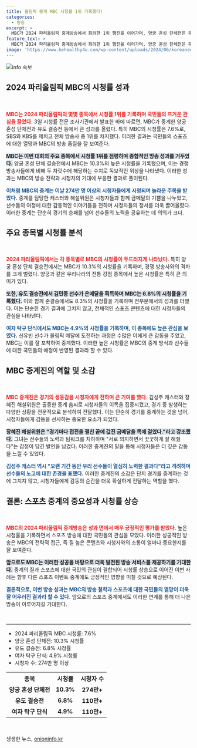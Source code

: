 ```yaml
---
title: 올림픽 중계 MBC 시청률 1위 기록했다!
categories:
  - 방송
excerpt: >
  MBC가 2024 파리올림픽 중계방송에서 화려한 1위 행진을 이어가며, 양궁 혼성 단체전은 무려 10.3%의 시청률로 단독 1위를 기록! 영광의 순간을 함께한 시청자들의 반응은? 클릭해 확인하세요!
feature_text: >
  MBC가 2024 파리올림픽 중계방송에서 화려한 1위 행진을 이어가며, 양궁 혼성 단체전은 무려 10.3%의 시청률로 단독 1위를 기록! 영광의 순간을 함께한 시청자들의 반응은? 클릭해 확인하세요!
image: 'https://www.behealthy4u.com/wp-content/uploads/2024/06/koreanews.jpg'
---
```


<p><img src="https://www.behealthy4u.com/wp-content/uploads/2024/06/koreanews.jpg" alt="info 속보" /></p>

<h2 data-ke-size="size26">2024 파리올림픽 MBC의 시청률 성과</h2>

<p data-ke-size="size16">&nbsp;</p>

<p data-ke-size="size16"><b><span style="color: #ee2323;">MBC는 2024 파리올림픽의 몇몇 종목에서 시청률 1위를 기록하며 국민들의 뜨거운 관심을 끌었다.</span></b> 3일 시청률 전문 조사기관에서 발표한 바에 따르면, MBC가 중계한 양궁 혼성 단체전과 유도 결승전 등에서 큰 성과를 올렸다. 특히 MBC의 시청률은 7.6%로, SBS와 KBS를 제치고 전체 방송사 중 1위를 차지했다. 이러한 결과는 국민들의 스포츠에 대한 열망과 MBC의 방송 품질을 잘 보여준다.</p>

<p data-ke-size="size16"><b><span style="background-color: #21538527;">MBC는 이번 대회의 주요 종목에서 시청률 1위를 점령하며 종합적인 방송 성과를 거두었다.</span></b> 양궁 혼성 단체 결승전에서 MBC는 10.3%의 높은 시청률을 기록했으며, 이는 경쟁 방송사들에게 비해 두 자릿수에 해당하는 수치로 독보적인 위상을 나타냈다. 이러한 성과는 MBC의 방송 전략과 시청자의 기대에 부응한 결과로 풀이된다.</p>

<p data-ke-size="size16"><b><span style="color: #1a5490;">이처럼 MBC의 중계는 이날 274만 명 이상의 시청자들에게 시청되며 놀라운 주목을 받았다.</span></b> 중계를 담당한 캐스터와 해설위원은 시청자들과 함께 금메달의 기쁨을 나누었고, 선수들의 여정에 대한 감동적인 이야기들을 전하며 시청자들의 정서를 더욱 끌어올렸다. 이러한 중계는 단순히 경기의 승패를 넘어 선수들의 노력을 공유하는 데 의의가 크다.</p>

<h2 data-ke-size="size26">주요 종목별 시청률 분석</h2>

<p data-ke-size="size16">&nbsp;</p>

<p data-ke-size="size16"><b><span style="color: #ee2323;">2024 파리올림픽에서는 각 종목별로 MBC의 시청률이 두드러지게 나타났다.</span></b> 특히 양궁 혼성 단체 결승전에서는 MBC가 10.3%의 시청률을 기록하며, 경쟁 방송사와의 격차를 크게 벌렸다. 양궁과 같은 우리나라의 전통 강점 종목에서 높은 시청률은 특히 큰 의미가 있다.</p>

<p data-ke-size="size16"><b><span style="background-color: #21538527;">또한, 유도 결승전에서 김민종 선수가 은메달을 획득하며 MBC는 6.8%의 시청률을 기록했다.</span></b> 이와 함께 준결승에서도 8.3%의 시청률을 기록하며 전부문에서의 성과를 더했다. 이는 단순한 경기 결과에 그치지 않고, 전체적인 스포츠 콘텐츠에 대한 시청자들의 관심을 나타낸다.</p>

<p data-ke-size="size16"><b><span style="color: #1a5490;">여자 탁구 단식에서도 MBC는 4.9%의 시청률을 기록하며, 이 종목에도 높은 관심을 보였다.</span></b> 신유빈 선수가 올림픽 메달에 도전하는 과정은 수많은 이에게 큰 감동을 주었고, MBC는 이를 잘 포착하여 중계했다. 이러한 높은 시청률은 MBC의 중계 방식과 선수들에 대한 국민들의 애정이 반영된 결과라 할 수 있다.</p>

<h2 data-ke-size="size26">MBC 중계진의 역할 및 소감</h2>

<p data-ke-size="size16">&nbsp;</p>

<p data-ke-size="size16"><b><span style="color: #ee2323;">MBC 중계진은 경기의 생동감을 시청자에게 전하며 큰 기여를 했다.</span></b> 김성주 캐스터와 장혜진 해설위원은 출중한 중계 솜씨로 시청자들의 이목을 집중시켰고, 경기 중 발생하는 다양한 상황을 전문적으로 분석하여 전달했다. 이는 단순히 경기를 중계하는 것을 넘어, 시청자들에게 감동을 선사하는 중요한 요소가 되었다.</p>

<p data-ke-size="size16"><b><span style="background-color: #21538527;">장혜진 해설위원은 "경기마다 접전을 펼친 끝에 값진 금메달을 목에 걸었다."라고 강조했다.</span></b> 그녀는 선수들의 노력과 팀워크를 치하하며 "서로 의지하면서 꿋꿋하게 잘 해줬다"는 감정이 담긴 발언을 남겼다. 이러한 중계진의 말을 통해 시청자들은 더 깊은 감동을 느낄 수 있었다.</p>

<p data-ke-size="size16"><b><span style="color: #1a5490;">김성주 캐스터 역시 "오랜 기간 동안 우리 선수들이 열심히 노력한 결과다"라고 격려하며 선수들의 노고에 대한 존경을 표했다.</span></b> 이러한 중계진의 소감은 단지 경기를 중계하는 것에 그치지 않고, 시청자들에게 감동의 순간을 더욱 확실하게 전달하는 역할을 했다.</p>

<h2 data-ke-size="size26">결론: 스포츠 중계의 중요성과 시청률 상승</h2>

<p data-ke-size="size16">&nbsp;</p>

<p data-ke-size="size16"><b><span style="color: #ee2323;">MBC의 2024 파리올림픽 중계방송은 성과 면에서 매우 긍정적인 평가를 받았다.</span></b> 높은 시청률을 기록하면서 스포츠 방송에 대한 국민들의 관심을 모았다. 이러한 성공적인 방송은 MBC의 전략적 접근, 즉 질 높은 콘텐츠와 시청자와의 소통이 얼마나 중요한지를 잘 보여준다.</p>

<p data-ke-size="size16"><b><span style="background-color: #21538527;">앞으로도 MBC는 이러한 성공을 바탕으로 더욱 발전된 방송 서비스를 제공하기를 기대한다.</span></b> 중계의 질과 스포츠에 대한 국민의 관심이 결합되어 시청률 상승으로 이어진 이번 사례는 향후 다른 스포츠 이벤트 중계에도 긍정적인 영향을 미칠 것으로 예상된다.</p>

<p data-ke-size="size16"><b><span style="color: #1a5490;">결론적으로, 이번 방송 성과는 MBC의 방송 철학과 스포츠에 대한 국민들의 열망이 더욱 잘 어우러진 결과라 할 수 있다.</span></b> 앞으로의 스포츠 중계에서도 이러한 연계를 통해 더 나은 방송이 이루어지길 기대한다.</p>

<p data-ke-size="size16">&nbsp;</p>

<hr />

<ul>
  <li>2024 파리올림픽 MBC 시청률: 7.6%</li>
  <li>양궁 혼성 단체전: 10.3% 시청률</li>
  <li>유도 결승전: 6.8% 시청률</li>
  <li>여자 탁구 단식: 4.9% 시청률</li>
  <li>시청자 수: 274만 명 이상</li>
</ul>

<table>
  <tr>
    <th style="text-align: center; height: 17px;"><b>종목</b></th>
    <th style="text-align: center; height: 17px;"><b>시청률</b></th>
    <th style="text-align: center; height: 17px;"><b>시청자 수</b></th>
  </tr>
  <tr>
    <td style="text-align: center; height: 17px;"><b>양궁 혼성 단체전</b></td>
    <td style="text-align: center; height: 17px;"><b>10.3%</b></td>
    <td style="text-align: center; height: 17px;"><b>274만+</b></td>
  </tr>
  <tr>
    <td style="text-align: center; height: 17px;"><b>유도 결승전</b></td>
    <td style="text-align: center; height: 17px;"><b>6.8%</b></td>
    <td style="text-align: center; height: 17px;"><b>110만+</b></td>
  </tr>
  <tr>
    <td style="text-align: center; height: 17px;"><b>여자 탁구 단식</b></td>
    <td style="text-align: center; height: 17px;"><b>4.9%</b></td>
    <td style="text-align: center; height: 17px;"><b>110만+</b></td>
  </tr>
</table>

<p data-ke-size="size16">&nbsp;</p>
생생한 뉴스, <a href="https://onioninfo.kr" rel="dofollow">onioninfo.kr</a>


